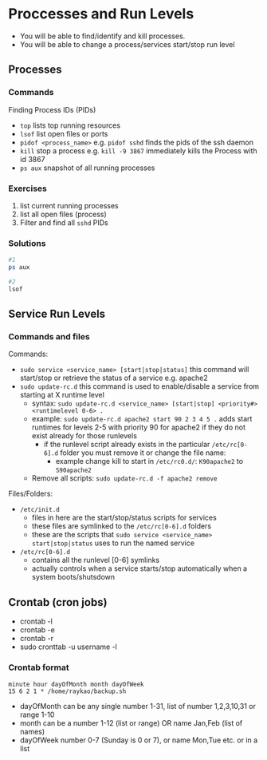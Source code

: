 # Proccesses and Run Levels

- You will be able to find/identify and kill processes.
- You will be able to change a process/services start/stop run level

## Processes

### Commands
Finding Process IDs (PIDs)
- ```top``` lists top running resources
- ```lsof``` list open files or ports
- ```pidof <process_name>``` e.g. ```pidof sshd``` finds the pids of the ssh daemon
- ```kill``` stop a process e.g. ```kill -9 3867``` immediately kills the Process with id 3867
- ```ps aux``` snapshot of all running processes

### Exercises
1. list current running processes
2. list all open files (process)
3. Filter and find all ```sshd``` PIDs

### Solutions
```bash
#1
ps aux

#2
lsof
```

## Service Run Levels

### Commands and files
Commands:
- ```sudo service <service_name> [start|stop|status]``` this command will start/stop or retrieve the status of a service e.g. apache2
- ```sudo update-rc.d``` this command is used to enable/disable a service from starting at X runtime level
    - syntax: ```sudo update-rc.d <service_name> [start|stop] <priority#> <runtimelevel 0-6> .```
    - example: ```sudo update-rc.d apache2 start 90 2 3 4 5 .``` adds start runtimes for levels 2-5 with priority 90 for apache2 if they do not exist already for those runlevels
        - if the runlevel script already exists in the particular ```/etc/rc[0-6].d``` folder you must remove it or change the file name:
            - example change kill to start in ```/etc/rc0.d/```: ```K90apache2``` to ```S90apache2```
    - Remove all scripts: ```sudo update-rc.d -f apache2 remove```

Files/Folders:
- ```/etc/init.d```
    - files in here are the start/stop/status scripts for services
    - these files are symlinked to the ```/etc/rc[0-6].d``` folders
    - these are the scripts that ```sudo service <service_name> start|stop|status``` uses to run the named service
- ```/etc/rc[0-6].d```
    - contains all the runlevel [0-6] symlinks
    - actually controls when a service starts/stop automatically when a system boots/shutsdown


## Crontab (cron jobs)
- crontab -l
- crontab -e
- crontab -r
- sudo cronttab -u username -l

### Crontab format
```
minute hour dayOfMonth month dayOfWeek
15 6 2 1 * /home/raykao/backup.sh
```
- dayOfMonth can be any single number 1-31, list of number 1,2,3,10,31 or range 1-10
- month can be a number 1-12 (list or range) OR name Jan,Feb (list of names)
- dayOfWeek number 0-7 (Sunday is 0 or 7), or name Mon,Tue etc. or in a list
